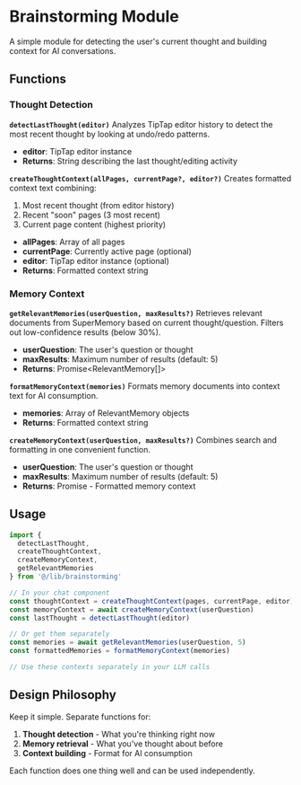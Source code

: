 # Brainstorming Module

A simple module for detecting the user's current thought and building context for AI conversations.

## Functions

### Thought Detection

**`detectLastThought(editor)`**
Analyzes TipTap editor history to detect the most recent thought by looking at undo/redo patterns.

- **editor**: TipTap editor instance
- **Returns**: String describing the last thought/editing activity

**`createThoughtContext(allPages, currentPage?, editor?)`**
Creates formatted context text combining:
1. Most recent thought (from editor history)
2. Recent "soon" pages (3 most recent)  
3. Current page content (highest priority)

- **allPages**: Array of all pages
- **currentPage**: Currently active page (optional)
- **editor**: TipTap editor instance (optional)
- **Returns**: Formatted context string

### Memory Context

**`getRelevantMemories(userQuestion, maxResults?)`**
Retrieves relevant documents from SuperMemory based on current thought/question.
Filters out low-confidence results (below 30%).

- **userQuestion**: The user's question or thought
- **maxResults**: Maximum number of results (default: 5)
- **Returns**: Promise<RelevantMemory[]>

**`formatMemoryContext(memories)`**
Formats memory documents into context text for AI consumption.

- **memories**: Array of RelevantMemory objects
- **Returns**: Formatted context string

**`createMemoryContext(userQuestion, maxResults?)`**
Combines search and formatting in one convenient function.

- **userQuestion**: The user's question or thought
- **maxResults**: Maximum number of results (default: 5)
- **Returns**: Promise<string> - Formatted memory context

## Usage

```typescript
import { 
  detectLastThought, 
  createThoughtContext,
  createMemoryContext,
  getRelevantMemories 
} from '@/lib/brainstorming'

// In your chat component
const thoughtContext = createThoughtContext(pages, currentPage, editor)
const memoryContext = await createMemoryContext(userQuestion)
const lastThought = detectLastThought(editor)

// Or get them separately
const memories = await getRelevantMemories(userQuestion, 5)
const formattedMemories = formatMemoryContext(memories)

// Use these contexts separately in your LLM calls
```

## Design Philosophy

Keep it simple. Separate functions for:
1. **Thought detection** - What you're thinking right now
2. **Memory retrieval** - What you've thought about before  
3. **Context building** - Format for AI consumption

Each function does one thing well and can be used independently. 